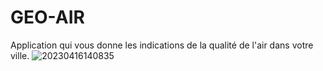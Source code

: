 # GEO-AIR
Application qui vous donne les indications de la qualité de l'air dans votre ville.
![20230416140835](https://user-images.githubusercontent.com/75996200/232308848-ea73aebb-bfe5-4105-bd22-90d57ae2af4e.png)

